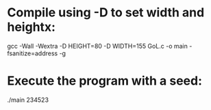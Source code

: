 # Compile using -D to set width and heightx:

gcc -Wall -Wextra -D HEIGHT=80 -D WIDTH=155 GoL.c -o main -fsanitize=address -g

# Execute the program with a seed:

./main 234523
